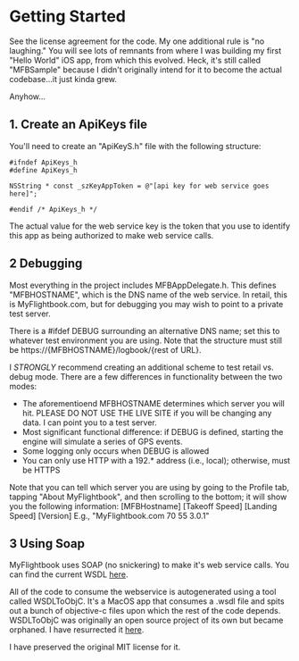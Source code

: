 # Getting Started
See the license agreement for the code.  My one additional rule is "no laughing."  You will see lots of remnants from where I was building my first "Hello World" iOS app, from which this evolved.  Heck, it's still called "MFBSample" because I didn't originally intend for it to become the actual codebase...it just kinda grew.

Anyhow...
## 1. Create an ApiKeys file
You'll need to create an "ApiKeyS.h" file with the following structure:
~~~~
#ifndef ApiKeys_h
#define ApiKeys_h

NSString * const _szKeyAppToken = @"[api key for web service goes here]";

#endif /* ApiKeys_h */
~~~~
The actual value for the web service key is the token that you use to identify this app as being authorized to make web service calls.

## 2 Debugging
Most everything in the project includes MFBAppDelegate.h.  This defines "MFBHOSTNAME", which is the DNS name of the web service.  In retail, this is MyFlightbook.com, but for debugging you may wish to point to a private test server.  

There is a #ifdef DEBUG surrounding an alternative DNS name; set this to whatever test environment you are using.  Note that the structure must still be https://{MFBHOSTNAME}/logbook/{rest of URL}.

I *STRONGLY* recommend creating an additional scheme to test retail vs. debug mode.  There are a few differences in functionality between the two modes:
* The aforementioend MFBHOSTNAME determines which server you will hit.  PLEASE DO NOT USE THE LIVE SITE if you will be changing any data.  I can point you to a test server.  
* Most significant functional difference: if DEBUG is defined, starting the engine will simulate a series of GPS events.
* Some logging only occurs when DEBUG is allowed
* You can only use HTTP with a 192.* address (i.e., local); otherwise, must be HTTPS

Note that you can tell which server you are using by going to the Profile tab, tapping "About MyFlightbook", and then scrolling to the bottom; it will show you the following information:
[MFBHostname] [Takeoff Speed] [Landing Speed] [Version]
E.g., "MyFlightbook.com 70 55 3.0.1"

## 3 Using Soap
MyFlightbook uses SOAP (no snickering) to make it's web service calls.  You can find the current WSDL [here](http://myflightbook.com/logbook/public/webservice.asmx?WSDL).  

All of the code to consume the webservice is autogenerated using a tool called WSDLToObjC.  It's a MacOS app that consumes a .wsdl file and spits out a bunch of objective-c files upon which the rest of the code depends.  WSDLToObjC was originally an open source project of its own but became orphaned.  I have resurrected it [here](https://github.com/ericberman/WSDLtoObjC). 

I have preserved the original MIT license for it.

